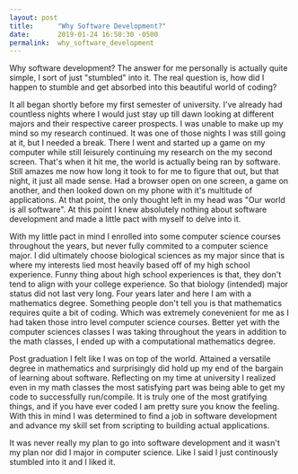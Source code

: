 ```yaml
---
layout: post
title:      "Why Software Development?"
date:       2019-01-24 16:50:30 -0500
permalink:  why_software_development
---
```



Why software development? The answer for me personally is actually quite simple, I sort of just "stumbled" into it. The real question is, how did I happen to stumble and get absorbed into this beautiful world of coding?

It all began shortly before my first semester of university. I've already had countless nights where I would just stay up till dawn looking at different majors and their respective career prospects. I was unable to make up my mind so my research continued. It was one of those nights I was still going at it, but I needed a break. There I went and started up a game on my computer while still leisurely continuing my research on the my second screen. That's when it hit me, the world is actually being ran by software. Still amazes me now how long it took to for me to figure that out, but that night, it just all made sense. Had a browser open on one screen, a game on another, and then looked down on my phone with it's multitude of applications. At that point, the only thought left in my head was "Our world is all software". At this point I knew absolutely nothing about software development and made a little pact with myself to delve into it.

With my little pact in mind I enrolled into some computer science courses throughout the years, but never fully commited to a computer science major. I did ultimately choose biological sciences as my major since that is where my interests lied most heavily based off of my high school experience. Funny thing about high school experiences is that, they don't tend to align with your college experience. So that biology (intended) major status did not last very long. Four years later and here I am with a mathematics degree. Something people don't tell you is that mathematics requires quite a bit of coding. Which was extremely conevenient for me as I had taken those intro level computer science courses. Better yet with the computer sciences classes I was taking throughout the years in addition to the math classes, I ended up with a computational mathematics degree.

Post graduation I felt like I was on top of the world. Attained a versatile degree in mathematics and surprisingly did hold up my end of the bargain of learning about software. Reflecting on my time at university I realized even in my math classes the most satisfying part was being able to get my code to successfully run/compile. It is truly one of the most gratifying things, and if you have ever coded I am pretty sure you know the feeling. With this in mind I was determined to find a job in software development and advance my skill set from scripting to building actual applications.

It was never really my plan to go into software development and it wasn't my plan nor did I major in computer science. Like I said I just continously stumbled into it and I liked it.
